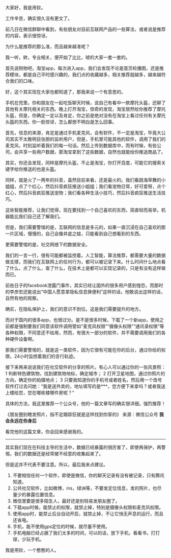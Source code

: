 大家好，我是用钦。

工作辛苦，确实很久没有更文了。

前几日在微信群聊中看到，有些朋友对目前互联网产品的一些算法，或者说是推荐的内容，表示很惊讶。

为什么能推荐的那么准，而且越来越准呢？

我一听，欸，专业相关，便开始了比比，唬的大家一套一套的。

首先说购物吧，淘宝app，每次进入app，我们会发现不论是首页轮播图，还是推荐模块，都是自己平时感兴趣的，我们点的收藏越多，相关推荐就越多，越来越符合我们的口味。

好，这个其实现在大家也都知道了，那我来说一个有意思的。

手机在兜里。你和朋友在一起吃饭聊天时候，说自己有看中一款摩托头盔，还聊了其他有关摩托相关的东西。晚上打开淘宝，惊奇的发现，淘宝居然给你推荐了摩托头盔，但是，你确定一定以及肯定，你之前是绝对没有在淘宝上看过任何有关摩托头盔的东西。你一脸惊讶，怎么都想不明白是怎么回事。

首先，信息的来源，肯定是通过手机麦克风，会有软件，不一定是淘宝，毕竟大公司其实不太敢明目张胆的监听用户，但是，手机里可能其他的软件，调用了我们的麦克风，时刻监听着我们的每一句话。然后上传到数据库中，而有时候，有些公司，会共享一些用户数据，那淘宝拿到了这些数据，自然也就能给你推送商品了。

其实，你还会发现，同样是摩托头盔，不止是淘宝，你打开百度，可能它的搜索关键字给你推送的也是头盔。

同样，就是火了一两年的抖音，虽然目前来看，还是最火的。我们看跳海草舞的小姐姐，点了个红心，然后抖音疯狂推送小姐姐；我们看宠物日常，好可爱呀，点个红心，然后抖音疯狂推送宠物；我们看各种生活小技巧，然后抖音疯狂推送生活技巧。

这些智能推荐，让我们觉得，现在要找到一个自己喜欢的东西，简直轻而易举。机器能比我们自己还了解我们。

但是，我们需要警惕的是，互联网的信息是多元的，如果一直沉浸在自己喜欢的那一片区域，慢慢的，自己会像井底之蛙，只能看到自己想看到的东西。

更需要警惕的是，社交网络下的数据安全。

我们的一言一行，很有可能都被监控着。人工智能，算法推荐，都需要大量的数据做支撑，而我们在互联网上的任何行为，都可以被记录下来。什么时间什么地点看了什么，点了什么，查了什么，在技术上是都可以实现记录的，只是有没有这样做而已。

前些日子的facebook泄露门事件，其实已经让国外的很多用户感到惶恐，而那时的李彦宏还能说出“中国人愿意拿隐私信息换便利”这样的话，他敢说出这样的话，自然有他的观察。

确实，在隐私保护上，我们的意识不到位。这是我们需要提升的地方。

而对于国内的很多app，也很过分。是不是很多时候，下载了一个新app，使用之前都是强制要我们同意该软件调用譬如“麦克风权限”“摄像头权限”“通讯录权限”等各种权限，不同意还不给用，然而，有很大一部分的软件，并不需要调用我们的各种硬件设备啊。

那我们需要警惕的，就是这一类软件，因为它很有可能在你的后台，通过你给的权限，24小时监控着我们的言行轨迹。


接下来再来说说我们在社交软件的分享的照片。有心人可以通过你的一张风景照：
1 判断特色建筑物，找到建筑物地标，确定城市；
2 打开卫星地图，通过你照片的方向，确定你的拍摄地点；
3 只要我知道你的手机号或者姓名，然后用一个改号软件打过去问她：“我是送外卖的，地址填写的是***，您方便下来拿吗？或者我送上楼给您，您在哪栋楼哪件房呢？”

具体的方法，我这里推荐一个公众号，他的一篇文章写的确实很详细。强烈推荐！

《朋友圈别瞎发照片，指不定跟踪狂就是这样找到你家的》
来源：微信公众号 **我会永远在你身后**

看完他的这篇文章，你会回来感谢我的。

--- 

其实我们现在在科技主导的生活中，数据已经暴露的很厉害了，即使再保护，再警惕，我们的数据还是经常被不经意的收集起来了。

但是这并不代表不要注意。所以，最后我来点建议。

1. 不要相信任何一个软件，即使是微信，你的聊天记录有没有被记录，只有腾讯知道。
2. 公共社交软件，比如微博，ins，绿洲等，不要发定位信息，发的照片，也尽量少的暴露位置信息。
3. 微信里要是很多陌生人，最好还是别轻易发朋友圈了。
4. 下载app时候，能禁止的权限，就禁止掉，特别是摄像头权限和麦克风权限。
5. 使用app时，能禁止后台自动开启，就禁止掉，不让它悄无声息的运行，而且还省电。
6. 手机，能不使用gps定位的时候，就尽量不使用。
7. 手机电脑已经占据了我们太多的时间，可以的话，放下手机，看看书，打打球，少玩手机。


我是用钦，一个​憨憨的人。​